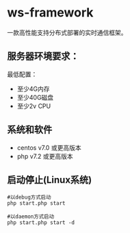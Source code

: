 # ws-framework
一款高性能支持分布式部署的实时通信框架。

## 服务器环境要求：

最低配置：
- 至少4G内存
- 至少40G磁盘
- 至少2v CPU

## 系统和软件

- centos v7.0 或更高版本
- php v7.2 或更高版本


## 启动停止(Linux系统)

```
#以debug方式启动
php start.php start

#以daemon方式启动
php start.php start -d
```
